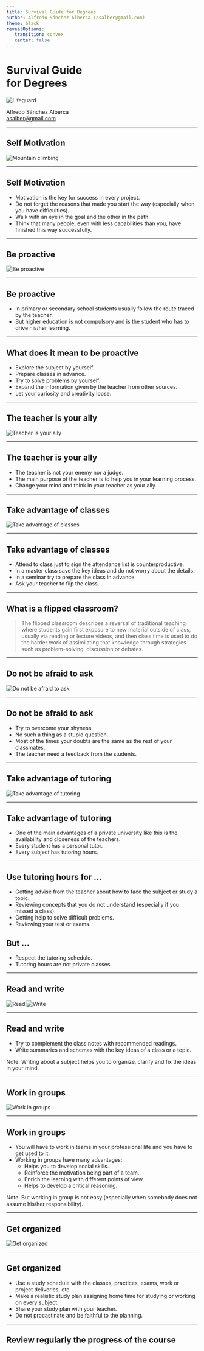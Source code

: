 ```yaml
---
title: Survival Guide for Degrees
author: Alfredo Sánchez Alberca (asalber@gmail.com)
theme: black
revealOptions:
   transition: convex
   center: false
---
```


<link rel="stylesheet" href="./css/customization.css">

# Survival Guide <br/>for Degrees

![Lifeguard](img/lifeguard.svg)

Alfredo Sánchez Alberca  
[asalber@gmail.com](mailto:asalber@gmail.com)

---

## Self Motivation

![Mountain climbing](img/mountainclimbing.svg)

----

## Self Motivation

- Motivation is the key for success in every project. <!-- .element: class="fragment"-->
- Do not forget the reasons that made you start the way (especially when you have difficulties). <!-- .element: class="fragment"-->
- Walk with an eye in the goal and the other in the path.<!-- .element: class="fragment"-->
- Think that many people, even with less capabilities than you, have finished this way successfully.  <!-- .element: class="fragment"-->

---

## Be proactive

![Be proactive](img/proactive.jpg)

----

## Be proactive

- In primary or secondary school students usually follow the route traced by the teacher. <!-- .element: class="fragment"-->
- But higher education is not compulsory and is the student who has to drive his/her learning. <!-- .element: class="fragment"-->

----

## What does it mean to be proactive

- Explore the subject by yourself. <!-- .element: class="fragment"-->
- Prepare classes in advance. <!-- .element: class="fragment"-->
- Try to solve problems by yourself. <!-- .element: class="fragment"-->
- Expand the information given by the teacher from other sources. <!-- .element: class="fragment"-->
- Let your curiosity and creativity loose. <!-- .element: class="fragment"-->

---

## The teacher is your ally

![Teacher is your ally](img/teacher.jpg)

----

## The teacher is your ally

- The teacher is not your enemy nor a judge. <!-- .element: class="fragment"-->
- The main purpose of the teacher is to help you in your learning process. <!-- .element: class="fragment"-->
- Change your mind and think in your teacher as your ally. <!-- .element: class="fragment"-->

---

## Take advantage of classes

![Take advantage of classes](img/classes.jpg)

----

## Take advantage of classes

- Attend to class just to sign the attendance list is counterproductive. <!-- .element: class="fragment"-->
- In a master class save the key ideas and do not worry about the details. <!-- .element: class="fragment"-->
- In a seminar try to prepare the class in advance. <!-- .element: class="fragment"-->
- Ask your teacher to flip the class. <!-- .element: class="fragment"-->

----

## What is a flipped classroom?

> The flipped classroom describes a reversal of traditional teaching where students gain first exposure to new material outside of class, usually via reading or lecture videos, and then class time is used to do the harder work of assimilating that knowledge through strategies such as problem-solving, discussion or debates.

---

## Do not be afraid to ask

![Do not be afraid to ask](img/ask.png)

----

## Do not be afraid to ask

- Try to overcome your shyness. <!-- .element: class="fragment"-->
- No such a thing as a stupid question. <!-- .element: class="fragment"-->
- Most of the times your doubts are the same as the rest of your classmates. <!-- .element: class="fragment"-->
- The teacher need a feedback from the students. <!-- .element: class="fragment"-->

---

## Take advantage of tutoring

![Take advantage of tutoring](img/tutorials.jpg)

----

## Take advantage of tutoring

- One of the main advantages of a private university like this is the availability and closeness of the teachers. <!-- .element: class="fragment"-->
- Every student has a personal tutor. <!-- .element: class="fragment"-->
- Every subject has tutoring hours. <!-- .element: class="fragment"-->

----

## Use tutoring hours for ...

- Getting advise from the teacher about how to face the subject or study a topic. <!-- .element: class="fragment"-->
- Reviewing concepts that you do not understand (especially if you missed a class). <!-- .element: class="fragment"-->
- Getting help to solve difficult problems. <!-- .element: class="fragment"-->
- Reviewing your test or exams. <!-- .element: class="fragment"-->

## But ... <!-- .element: class="fragment"-->

- Respect the tutoring schedule. <!-- .element: class="fragment"-->
- Tutoring hours are not private classes. <!-- .element: class="fragment"-->

---

## Read and write

![Read](img/read.png)  ![Write](img/write.jpg)

----

## Read and write

- Try to complement the class notes with recommended readings. <!-- .element: class="fragment"-->
- Write summaries and schemas with the key ideas of a class or a topic. <!-- .element: class="fragment"-->

Note: Writing about a subject helps you to organize, clarify and fix the ideas in your mind.

---

## Work in groups

![Work in groups](img/groups.jpg)

----

## Work in groups

- You will have to work in teams in your professional life and you have to get used to it. <!-- .element: class="fragment"-->
- Working in groups have many advantages: <!-- .element: class="fragment"-->
   - Helps you to develop social skills. <!-- .element: class="fragment"-->
   - Reinforce the motivation being part of a team. <!-- .element: class="fragment"-->
   - Enrich the learning with different points of view. <!-- .element: class="fragment"-->
   - Helps to develop a critical reasoning. <!-- .element: class="fragment"-->

Note: But working in group is not easy (especially when somebody does not assume his/her responsibility).

---

## Get organized

![Get organized](img/agenda.jpg)

----

## Get organized

- Use a study schedule with the classes, practices, exams, work or project deliveries, etc. <!-- .element: class="fragment"-->
- Make a realistic study plan assigning home time for studying or working on every subject. <!-- .element: class="fragment"-->
- Share your study plan with your teacher. <!-- .element: class="fragment"-->
- Do not procastinate and be faithful to the planning. <!-- .element: class="fragment"-->

---

## Review regularly the progress of the course
